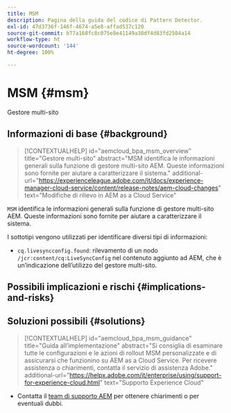 ```yaml
---
title: MSM
description: Pagina della guida del codice di Pattern Detector.
exl-id: 47d3736f-146f-4674-a5e8-affad537c120
source-git-commit: b77a168fc8c075e8e41149a38df4d83fd2504a14
workflow-type: ht
source-wordcount: '144'
ht-degree: 100%

---
```


# MSM {#msm}

Gestore multi-sito

## Informazioni di base {#background}

>[!CONTEXTUALHELP]
>id="aemcloud_bpa_msm_overview"
>title="Gestore multi-sito"
>abstract="MSM identifica le informazioni generali sulla funzione di gestore multi-sito AEM. Queste informazioni sono fornite per aiutare a caratterizzare il sistema."
>additional-url="https://experienceleague.adobe.com/it/docs/experience-manager-cloud-service/content/release-notes/aem-cloud-changes" text="Modifiche di rilievo in AEM as a Cloud Service"

`MSM` identifica le informazioni generali sulla funzione di gestore multi-sito AEM. Queste informazioni sono fornite per aiutare a caratterizzare il sistema.

I sottotipi vengono utilizzati per identificare diversi tipi di informazioni:

* `cq.livesyncconfig.found`: rilevamento di un nodo `/jcr:content/cq:LiveSyncConfig` nel contenuto aggiunto ad AEM, che è un’indicazione dell’utilizzo del gestore multi-sito.

## Possibili implicazioni e rischi {#implications-and-risks}


## Soluzioni possibili {#solutions}

>[!CONTEXTUALHELP]
>id="aemcloud_bpa_msm_guidance"
>title="Guida all’implementazione"
>abstract="Si consiglia di esaminare tutte le configurazioni e le azioni di rollout MSM personalizzate e di assicurarsi che funzionino su AEM as a Cloud Service. Per ricevere assistenza o chiarimenti, contatta il servizio di assistenza Adobe."
>additional-url="https://helpx.adobe.com/it/enterprise/using/support-for-experience-cloud.html" text="Supporto Experience Cloud"

* Contatta il [team di supporto AEM](https://helpx.adobe.com/it/enterprise/using/support-for-experience-cloud.html) per ottenere chiarimenti o per eventuali dubbi.
